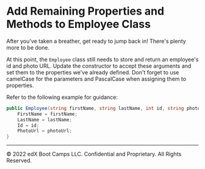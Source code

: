 # Add Remaining Properties and Methods to Employee Class

After you've taken a breather, get ready to jump back in! There's plenty more to be done.

At this point, the `Employee` class still needs to store and return an employee's id and photo URL. Update the constructor to accept these arguments and set them to the properties we've already defined. Don't forget to use camelCase for the parameters and PascalCase when assigning them to properties.

Refer to the following example for guidance:

```cs
public Employee(string firstName, string lastName, int id, string photoUrl) {
    FirstName = firstName;
    LastName = lastName;
    Id = id;
    PhotoUrl = photoUrl;
}
```

---
© 2022 edX Boot Camps LLC. Confidential and Proprietary. All Rights Reserved.